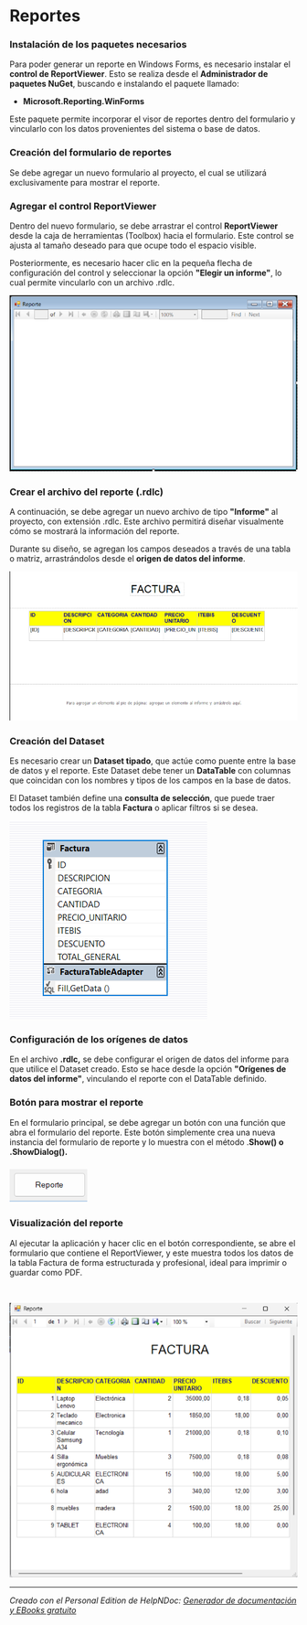 # Reportes

### Instalación de los paquetes necesarios

Para poder generar un reporte en Windows Forms, es necesario instalar el **control de ReportViewer**. Esto se realiza desde el **Administrador de paquetes NuGet**, buscando e instalando el paquete llamado:

* **Microsoft.Reporting.WinForms**

Este paquete permite incorporar el visor de reportes dentro del formulario y vincularlo con los datos provenientes del sistema o base de datos.

### Creación del formulario de reportes

Se debe agregar un nuevo formulario al proyecto, el cual se utilizará exclusivamente para mostrar el reporte.&nbsp;

### Agregar el control ReportViewer

Dentro del nuevo formulario, se debe arrastrar el control **ReportViewer** desde la caja de herramientas (Toolbox) hacia el formulario. Este control se ajusta al tamaño deseado para que ocupe todo el espacio visible.

Posteriormente, es necesario hacer clic en la pequeña flecha de configuración del control y seleccionar la opción **"Elegir un informe"**, lo cual permite vincularlo con un archivo .rdlc.

![Image](<lib/Nuevo tem 9.png>)

### Crear el archivo del reporte (.rdlc)

A continuación, se debe agregar un nuevo archivo de tipo **"Informe"** al proyecto, con extensión .rdlc. Este archivo permitirá diseñar visualmente cómo se mostrará la información del reporte.

Durante su diseño, se agregan los campos deseados a través de una tabla o matriz, arrastrándolos desde el **origen de datos del informe**.

![Image](<lib/Nuevo tem 35.png>)

### Creación del Dataset

Es necesario crear un **Dataset tipado**, que actúe como puente entre la base de datos y el reporte. Este Dataset debe tener un **DataTable** con columnas que coincidan con los nombres y tipos de los campos en la base de datos.

El Dataset también define una **consulta de selección**, que puede traer todos los registros de la tabla **Factura** o aplicar filtros si se desea.

![Image](<lib/Nuevo tem 11.png>)

### Configuración de los orígenes de datos

En el archivo **.rdlc,** se debe configurar el origen de datos del informe para que utilice el Dataset creado. Esto se hace desde la opción **"Orígenes de datos del informe"**, vinculando el reporte con el DataTable definido.

### Botón para mostrar el reporte

En el formulario principal, se debe agregar un botón con una función que abra el formulario del reporte. Este botón simplemente crea una nueva instancia del formulario de reporte y lo muestra con el método .**Show() o .ShowDialog().**

### ![Image](<lib/Nuevo tem 34.png>)

### Visualización del reporte

Al ejecutar la aplicación y hacer clic en el botón correspondiente, se abre el formulario que contiene el ReportViewer, y este muestra todos los datos de la tabla Factura de forma estructurada y profesional, ideal para imprimir o guardar como PDF.

&nbsp;

![Image](<lib/Nuevo tem 33.png>)

***
_Creado con el Personal Edition de HelpNDoc: [Generador de documentación y EBooks gratuito](<https://www.helpndoc.com/es/>)_
